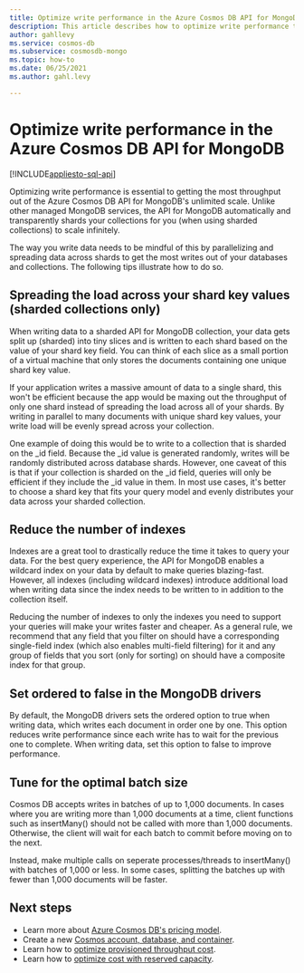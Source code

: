 ```yaml
---
title: Optimize write performance in the Azure Cosmos DB API for MongoDB
description: This article describes how to optimize write performance through the MongoDB drivers to get the most throughput possible for the lowest cost. 
author: gahllevy
ms.service: cosmos-db
ms.subservice: cosmosdb-mongo
ms.topic: how-to
ms.date: 06/25/2021
ms.author: gahl.levy

---
```


# Optimize write performance in the Azure Cosmos DB API for MongoDB
[!INCLUDE[appliesto-sql-api](../includes/appliesto-mongodb-api.md)]

Optimizing write performance is essential to getting the most throughput out of the Azure Cosmos DB API for MongoDB's unlimited scale. Unlike other managed MongoDB services, the API for MongoDB automatically and transparently shards your collections for you (when using sharded collections) to scale infinitely. 

The way you write data needs to be mindful of this by parallelizing and spreading data across shards to get the most writes out of your databases and collections. The following tips illustrate how to do so.

## Spreading the load across your shard key values (sharded collections only)
When writing data to a sharded API for MongoDB collection, your data gets split up (sharded) into tiny slices and is written to each shard based on the value of your shard key field. You can think of each slice as a small portion of a virtual machine that only stores the documents containing one unique shard key value. 

If your application writes a massive amount of data to a single shard, this won't be efficient because the app would be maxing out the throughput of only one shard instead of spreading the load across all of your shards. By writing in parallel to many documents with unique shard key values, your write load will be evenly spread across your collection.

One example of doing this would be to write to a collection that is sharded on the _id field. Because the _id value is generated randomly, writes will be randomly distributed across database shards. However, one caveat of this is that if your collection is sharded on the _id field, queries will only be efficient if they include the _id value in them. In most use cases, it's better to choose a shard key that fits your query model and evenly distributes your data across your sharded collection. 

## Reduce the number of indexes
Indexes are a great tool to drastically reduce the time it takes to query your data. For the best query experience, the API for MongoDB enables a wildcard index on your data by default to make queries blazing-fast. However, all indexes (including wildcard indexes) introduce additional load when writing data since the index needs to be written to in addition to the collection itself. 

Reducing the number of indexes to only the indexes you need to support your queries will make your writes faster and cheaper. As a general rule, we recommend that any field that you filter on should have a corresponding single-field index (which also enables multi-field filtering) for it and any group of fields that you sort (only for sorting) on should have a composite index for that group. 

## Set ordered to false in the MongoDB drivers
By default, the MongoDB drivers sets the ordered option to true when writing data, which writes each document in order one by one. This option reduces write performance since each write has to wait for the previous one to complete. When writing data, set this option to false to improve performance. 

## Tune for the optimal batch size
Cosmos DB accepts writes in batches of up to 1,000 documents. In cases where you are writing more than 1,000 documents at a time, client functions such as insertMany() should not be called with more than 1,000 documents. Otherwise, the client will wait for each batch to commit before moving on to the next. 

Instead, make multiple calls on seperate processes/threads to insertMany() with batches of 1,000 or less. In some cases, splitting the batches up with fewer than 1,000 documents will be faster.



## Next steps

* Learn more about [Azure Cosmos DB's pricing model](../how-pricing-works.md).
* Create a new [Cosmos account, database, and container](../create-cosmosdb-resources-portal.md).
* Learn how to [optimize provisioned throughput cost](../optimize-cost-throughput.md).
* Learn how to [optimize cost with reserved capacity](../cosmos-db-reserved-capacity.md).
